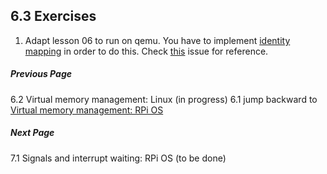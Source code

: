 ## 6.3 Exercises

1. Adapt lesson 06 to run on qemu. You have to implement [identity mapping](https://wiki.osdev.org/Identity_Paging) in order to do this. Check [this](https://github.com/s-matyukevich/raspberry-pi-os/issues/8) issue for reference.

##### Previous Page

6.2 Virtual memory management: Linux (in progress)
6.1 jump backward to [Virtual memory management: RPi OS](../../ja/lesson06/rpi-os.md)

##### Next Page

7.1 Signals and interrupt waiting: RPi OS (to be done)

